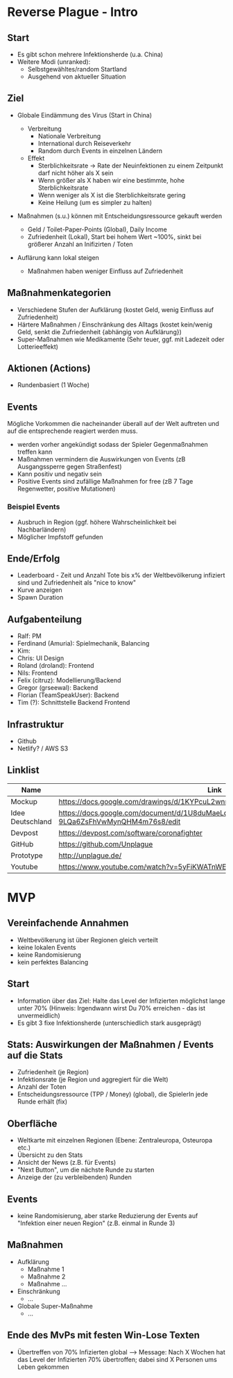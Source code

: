 # Reverse Plague - Intro

## Start
- Es gibt schon mehrere Infektionsherde (u.a. China)
- Weitere Modi (unranked):
    - Selbstgewähltes/random Startland
    - Ausgehend von aktueller Situation

## Ziel
- Globale Eindämmung des Virus (Start in China)
    - Verbreitung
        - Nationale Verbreitung
        - International durch Reiseverkehr
        - Random durch Events in einzelnen Ländern 
    - Effekt
        - Sterblichkeitsrate -> Rate der Neuinfektionen zu einem Zeitpunkt darf nicht höher als X sein
        - Wenn größer als X haben wir eine bestimmte, hohe Sterblichkeitsrate
        - Wenn weniger als X ist die Sterblichkeitsrate gering
        - Keine Heilung (um es simpler zu halten)

- Maßnahmen (s.u.) können mit Entscheidungsressource gekauft werden
    - Geld / Toilet-Paper-Points (Global), Daily Income
    - Zufriedenheit (Lokal), Start bei hohem Wert ~100%, sinkt bei größerer Anzahl an Inifizirten / Toten
- Auflärung kann lokal steigen
    -  Maßnahmen haben weniger Einfluss auf Zufriedenheit

## Maßnahmenkategorien
- Verschiedene Stufen der Aufklärung (kostet Geld, wenig Einfluss auf Zufriedenheit)
- Härtere Maßnahmen / Einschränkung des Alltags (kostet kein/wenig Geld, senkt  die Zufriedenheit {abhängig von Aufklärung})
- Super-Maßnahmen wie Medikamente (Sehr teuer, ggf. mit Ladezeit oder Lotterieeffekt)

## Aktionen (Actions)
- Rundenbasiert (1 Woche)

## Events
Mögliche Vorkommen die nacheinander überall auf der Welt auftreten und auf die entsprechende reagiert werden muss.
- werden vorher angekündigt sodass der Spieler Gegenmaßnahmen treffen kann
- Maßnahmen vermindern die Auswirkungen von Events (zB Ausgangssperre gegen Straßenfest)
- Kann positiv und negativ sein
- Positive Events sind zufällige Maßnahmen for free (zB 7 Tage Regenwetter, positive Mutationen)

### Beispiel Events

- Ausbruch in Region (ggf. höhere Wahrscheinlichkeit bei Nachbarländern)
- Möglicher Impfstoff gefunden

## Ende/Erfolg
- Leaderboard - Zeit und Anzahl Tote bis x% der Weltbevölkerung infiziert sind und Zufriedenheit als "nice to know"
- Kurve anzeigen
- Spawn Duration


## Aufgabenteilung
- Ralf: PM
- Ferdinand (Amuria): Spielmechanik, Balancing
- Kim:
- Chris: UI Design
- Roland (droland): Frontend
- Nils: Frontend
- Felix (citruz): Modellierung/Backend
- Gregor (grseewal): Backend
- Florian (TeamSpeakUser): Backend
- Tim (?): Schnittstelle Backend Frontend

## Infrastruktur
- Github
- Netlify? / AWS S3


## Linklist
| Name             | Link                                                                                 |
|------------------|--------------------------------------------------------------------------------------|
| Mockup           | https://docs.google.com/drawings/d/1KYPcuL2wnnnaGa04FAf9tzva3iLohAso0FPs1zivTIc/edit |
| Idee Deutschland | https://docs.google.com/document/d/1U8duMaeLdpArmTdRBQy-9LQa6ZsFhVwMynQHM4m76s8/edit |
| Devpost | https://devpost.com/software/coronafighter                                                             |
| GitHub | https://github.com/Unplague |
| Prototype | http://unplague.de/ |
| Youtube | https://www.youtube.com/watch?v=5yFiKWATnWE |

# MVP

## Vereinfachende Annahmen
- Weltbevölkerung ist über Regionen gleich verteilt
- keine lokalen Events
- keine Randomisierung
- kein perfektes Balancing

## Start
- Information über das Ziel: Halte das Level der Infizierten möglichst lange unter 70% (Hinweis: Irgendwann wirst Du 70% erreichen - das ist unvermeidlich)
- Es gibt 3 fixe Infektionsherde (unterschiedlich stark ausgeprägt)

## Stats: Auswirkungen der Maßnahmen / Events auf die Stats
- Zufriedenheit (je Region)
- Infektionsrate (je Region und aggregiert für die Welt)
- Anzahl der Toten
- Entscheidungsressource (TPP / Money) (global), die SpielerIn jede Runde erhält (fix)

## Oberfläche
- Weltkarte mit einzelnen Regionen (Ebene: Zentraleuropa, Osteuropa etc.)
- Übersicht zu den Stats
- Ansicht der News (z.B. für Events)
- "Next Button", um die nächste Runde zu starten
- Anzeige der (zu verbleibenden) Runden

## Events
- keine Randomisierung, aber starke Reduzierung der Events auf "Infektion einer neuen Region" (z.B. einmal in Runde 3)

## Maßnahmen
- Aufklärung
    - Maßnahme 1
    - Maßnahme 2
    - Maßnahme ...
- Einschränkung
    - ...
- Globale Super-Maßnahme
    - ...

## Ende des MvPs mit festen Win-Lose Texten
- Übertreffen von 70% Infizierten global --> Message: Nach X Wochen hat das Level der Infizierten 70% übertroffen; dabei sind X Personen ums Leben gekommen